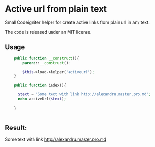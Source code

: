 Active url from plain text
===============

Small Codeigniter helper for create active links from plain url in any text.

The code is released under an MIT license.

Usage
-----

```php
    public function __construct(){
        parent::__construct();

        $this->load->helper('activeurl');
    }
    
    public function index(){
    
      $text = "Some text with link http://alexandru.master.pro.md";
      echo activeUrl($text);
    
    }
    
```

Result: 
-----
Some text with link http://alexandru.master.pro.md
